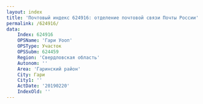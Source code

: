 ```yaml
---
layout: index
title: 'Почтовый индекс 624916: отделение почтовой связи Почты России'
permalink: /624916/
data:
    Index: 624916
    OPSName: 'Гари Уооп'
    OPSType: Участок
    OPSSubm: 624459
    Region: 'Свердловская область'
    Autonom: ''
    Area: 'Гаринский район'
    City: Гари
    City1: ''
    ActDate: '20190220'
    IndexOld: ''
---
```


